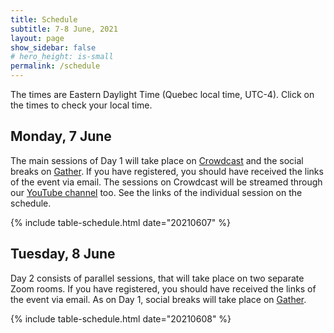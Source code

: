 ```yaml
---
title: Schedule
subtitle: 7-8 June, 2021
layout: page
show_sidebar: false
# hero_height: is-small
permalink: /schedule
---
```

The times are Eastern Daylight Time (Quebec local time, UTC-4). Click on the times to check your local time.

## Monday, 7 June

The main sessions of Day 1 will take place on [Crowdcast](https://www.crowdcast.io/) and the social breaks on [Gather](https://gather.town/). If you have registered, you should have received the links of the event via email. The sessions on Crowdcast will be streamed through our [YouTube channel](https://www.youtube.com/channel/UCOoOsSZfudHl5vcUnCE3jrA) too. See the links of the individual session on the schedule.

{% include table-schedule.html date="20210607" %}

## Tuesday, 8 June

Day 2 consists of parallel sessions, that will take place on two separate Zoom rooms. If you have registered, you should have received the links of the event via email. As on Day 1, social breaks will take place on [Gather](https://gather.town/).

{% include table-schedule.html date="20210608" %}

